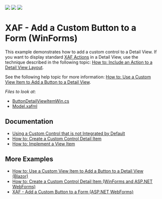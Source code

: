 <!-- default badges list -->
![](https://img.shields.io/endpoint?url=https://codecentral.devexpress.com/api/v1/VersionRange/128587345/17.2.3%2B)
[![](https://img.shields.io/badge/Open_in_DevExpress_Support_Center-FF7200?style=flat-square&logo=DevExpress&logoColor=white)](https://supportcenter.devexpress.com/ticket/details/T137443)
[![](https://img.shields.io/badge/📖_How_to_use_DevExpress_Examples-e9f6fc?style=flat-square)](https://docs.devexpress.com/GeneralInformation/403183)
<!-- default badges end -->
# XAF - Add a Custom Button to a Form (WinForms)

This example demonstrates how to add a custom control to a Detail View. If you want to display standard [XAF Actions](https://docs.devexpress.com/eXpressAppFramework/112622/ui-construction/controllers-and-actions/actions) in a Detail View, use the technique described in the following topic: [How to: Include an Action to a Detail View Layout](https://docs.devexpress.com/eXpressAppFramework/112816/ui-construction/view-items-and-property-editors/how-to-include-an-action-to-a-detail-view-layout). 

See the following help topic for more information: [How to: Use a Custom View Item to Add a Button to a Detail View](https://docs.devexpress.com/eXpressAppFramework/113653/ui-construction/view-items-and-property-editors/how-to-add-a-button-to-a-detail-view-using-custom-view-item).

<!-- default file list -->
*Files to look at*:
* [ButtonDetailViewItemWin.cs](CS/EFCore/ButtonInFormEF/ButtonInFormEF.Win/ButtonDetailViewItemWin.cs) 
* [Model.xafml](CS/EFCore/ButtonInFormEF/ButtonInFormEF.Win/Model.xafml) 
<!-- default file list end -->

## Documentation
* [Using a Custom Control that is not Integrated by Default](https://docs.devexpress.com/eXpressAppFramework/113610/ui-construction/using-a-custom-control-that-is-not-integrated-by-default/using-a-custom-control-that-is-not-integrated-by-default)
* [How to: Create a Custom Control Detail Item](https://docs.devexpress.com/eXpressAppFramework/113652/ui-construction/view-items-and-property-editors/how-to-create-a-custom-control-detail-item)
* [How to: Implement a View Item](https://docs.devexpress.com/eXpressAppFramework/112641/ui-construction/view-items-and-property-editors/how-to-implement-a-view-item)

## More Examples
* [How to: Use a Custom View Item to Add a Button to a Detail View (Blazor)](https://github.com/DevExpress-Examples/xaf-custom-view-item-blazor)
* [How to: Create a Custom Control Detail Item (WinForms and ASP.NET WebForms)](https://github.com/DevExpress-Examples/XAF_how-to-create-a-custom-control-detail-item-t137193)
* [XAF - Add a Custom Button to a Form (ASP.NET WebForms)](https://github.com/DevExpress-Examples/XAF_how-to-add-a-button-to-a-form-using-custom-view-item-t137443/tree/17.2.3+)
